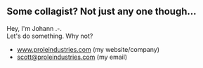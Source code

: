 ## Some collagist? Not just any one though...

Hey, I'm Johann .-.<br>
Let's do something. Why not?

 - www.proleindustries.com (my website/company)
 - scott@proleindustries.com (my email)
